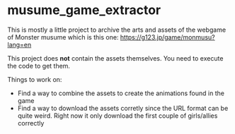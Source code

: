 # musume_game_extractor
This is mostly a little project to archive the arts and assets of the webgame of Monster musume which is this one:
https://g123.jp/game/monmusu?lang=en

This project does **not** contain the assets themselves. You need to execute the code to get them.

Things to work on:

- Find a way to combine the assets to create the animations found in the game
- Find a way to download the assets corretly since the URL format can be quite weird. Right now it only download the first couple of girls/allies correctly




